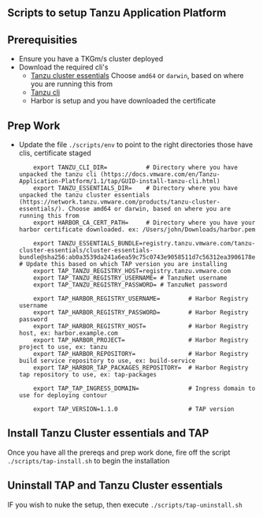 Scripts to setup Tanzu Application Platform
---

## Prerequisities

* Ensure you have a TKGm/s cluster deployed
* Download the required cli's
  * [Tanzu cluster essentials](https://network.tanzu.vmware.com/products/tanzu-cluster-essentials/) Choose `amd64` or `darwin`, based on where you are running this from
  * [Tanzu cli](https://docs.vmware.com/en/Tanzu-Application-Platform/1.1/tap/GUID-install-tanzu-cli.html)
  * Harbor is setup and you have downloaded the certificate


## Prep Work

* Update the file `./scripts/env` to point to the right directories those have clis, certificate staged
    ```
        export TANZU_CLI_DIR=           # Directory where you have unpacked the tanzu cli (https://docs.vmware.com/en/Tanzu-Application-Platform/1.1/tap/GUID-install-tanzu-cli.html)
        export TANZU_ESSENTIALS_DIR=    # Directory where you have unpacked the tanzu cluster essentials (https://network.tanzu.vmware.com/products/tanzu-cluster-essentials/). Choose amd64 or darwin, based on where you are running this from
        export HARBOR_CA_CERT_PATH=     # Directory where you have your harbor certificate downloaded. ex: /Users/john/Downloads/harbor.pem

        export TANZU_ESSENTIALS_BUNDLE=registry.tanzu.vmware.com/tanzu-cluster-essentials/cluster-essentials-bundle@sha256:ab0a3539da241a6ea59c75c0743e9058511d7c56312ea3906178ec0f3491f51d # Update this based on which TAP version you are installing
        export TAP_TANZU_REGISTRY_HOST=registry.tanzu.vmware.com
        export TAP_TANZU_REGISTRY_USERNAME= # TanzuNet username
        export TAP_TANZU_REGISTRY_PASSWORD= # TanzuNet password

        export TAP_HARBOR_REGISTRY_USERNAME=        # Harbor Registry username
        export TAP_HARBOR_REGISTRY_PASSWORD=        # Harbor Registry password
        export TAP_HARBOR_REGISTRY_HOST=            # Harbor Registry host, ex: harbor.example.com
        export TAP_HARBOR_PROJECT=                  # Harbor Registry project to use, ex: tanzu
        export TAP_HARBOR_REPOSITORY=               # Harbor Registry build service repository to use, ex: build-service
        export TAP_HARBOR_TAP_PACKAGES_REPOSITORY=  # Harbor Registry tap repository to use, ex: tap-packages

        export TAP_TAP_INGRESS_DOMAIN=              # Ingress domain to use for deploying contour

        export TAP_VERSION=1.1.0                    # TAP version

    ```

## Install Tanzu Cluster essentials and TAP

Once you have all the prereqs and prep work done, fire off the script `./scripts/tap-install.sh` to begin the installation

## Uninstall TAP and Tanzu Cluster essentials

IF you wish to nuke the setup, then execute `./scripts/tap-uninstall.sh`